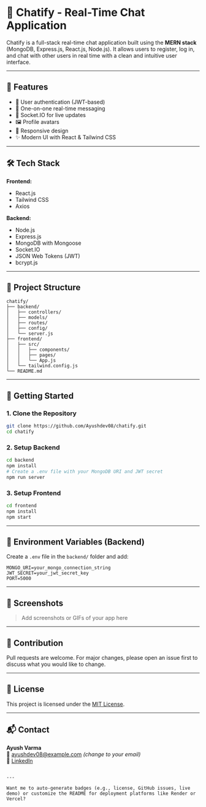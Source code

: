 
# 💬 Chatify - Real-Time Chat Application

Chatify is a full-stack real-time chat application built using the **MERN stack** (MongoDB, Express.js, React.js, Node.js). It allows users to register, log in, and chat with other users in real time with a clean and intuitive user interface.

---

## 🚀 Features

- 🔐 User authentication (JWT-based)
- 💬 One-on-one real-time messaging
- 🧠 Socket.IO for live updates
- 🖼️ Profile avatars
- 📱 Responsive design
- ✨ Modern UI with React & Tailwind CSS

---

## 🛠️ Tech Stack

**Frontend:**
- React.js
- Tailwind CSS
- Axios

**Backend:**
- Node.js
- Express.js
- MongoDB with Mongoose
- Socket.IO
- JSON Web Tokens (JWT)
- bcrypt.js

---

## 📁 Project Structure

```
chatify/
├── backend/
│   ├── controllers/
│   ├── models/
│   ├── routes/
│   ├── config/
│   └── server.js
├── frontend/
│   ├── src/
│   │   ├── components/
│   │   ├── pages/
│   │   └── App.js
│   └── tailwind.config.js
└── README.md
```

---

## 🧪 Getting Started

### 1. Clone the Repository

```bash
git clone https://github.com/Ayushdev08/chatify.git
cd chatify
```

### 2. Setup Backend

```bash
cd backend
npm install
# Create a .env file with your MongoDB URI and JWT secret
npm run server
```

### 3. Setup Frontend

```bash
cd frontend
npm install
npm start
```

---

## 🔐 Environment Variables (Backend)

Create a `.env` file in the `backend/` folder and add:

```
MONGO_URI=your_mongo_connection_string
JWT_SECRET=your_jwt_secret_key
PORT=5000
```

---

## 📸 Screenshots

> Add screenshots or GIFs of your app here

---

## 🤝 Contribution

Pull requests are welcome. For major changes, please open an issue first to discuss what you would like to change.

---

## 📄 License

This project is licensed under the [MIT License](LICENSE).

---

## 📬 Contact

**Ayush Varma**  
📧 ayushdev08@example.com *(change to your email)*  
🔗 [LinkedIn](https://linkedin.com/in/ayush-varma03)   
```

---

Want me to auto-generate badges (e.g., license, GitHub issues, live demo) or customize the README for deployment platforms like Render or Vercel?
